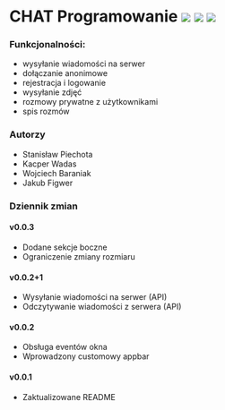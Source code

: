 # CHAT Programowanie ![](https://img.shields.io/badge/language-python-brightgreen) ![](https://img.shields.io/badge/license-MIT-blue) ![](https://img.shields.io/badge/version-0.0.3-green)

### Funkcjonalności:
- wysyłanie wiadomości na serwer
- dołączanie anonimowe
- rejestracja i logowanie
- wysyłanie zdjęć
- rozmowy prywatne z użytkownikami
- spis rozmów

### Autorzy
- Stanisław Piechota
- Kacper Wadas
- Wojciech Baraniak
- Jakub Figwer

### Dziennik zmian
#### v0.0.3
- Dodane sekcje boczne
- Ograniczenie zmiany rozmiaru
#### v0.0.2+1
- Wysyłanie wiadomości na serwer (API)
- Odczytywanie wiadomości z serwera (API)
#### v0.0.2
- Obsługa eventów okna
- Wprowadzony customowy appbar
#### v0.0.1
- Zaktualizowane README